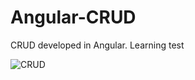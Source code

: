 # Angular-CRUD
CRUD developed in Angular. Learning test

<img src="https://i.ibb.co/3YSrmzV/CRUD.png" alt="CRUD" border="0">
